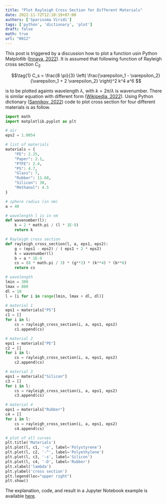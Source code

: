 ```yaml
---
title: "Plot Rayleigh Cross Section for Different Materials"
date: 2022-11-72T12:10:19+07:00
authors: ['Sparisoma Viridi']
tags: ['python', 'dictionary', 'plot']
draft: false
math: true
url: "0012"
---
```


This post is triggered by a discussion how to plot a function usin Python Matplotlib ([Innaya, 2022](https://github.com/NazlaInnaya95/Diskusi/issues/1)). It is assumed that following function of Rayleigh cross section $C_S$

$$\tag{1}
C_s = \frac{8 \pi}{3} \left( \frac{\varepsilon_1 - \varepsilon_2}{\varepsilon_1 + 2 \varepsilon_2} \right)^2 k^4 a^6
$$

is to be plotted againts wavelength $\lambda$, with $k = 2\pi / \lambda$ is wavenumber. There is similar equation with different form ([Wikipedia, 2022](https://en.wikipedia.org/w/index.php?oldid=1123067134#Small_size_parameter_approximation)). Using Python dictionary ([Sannikov, 2022](https://www.dataquest.io/blog/python-dictionaries/)) code to plot cross section for four different materials is as follow.

```python
import math
import matplotlib.pyplot as plt
```

```python
# air
eps2 = 1.0054

# list of materials
materials = {
    "PE": 2.25,
    "Paper": 2.1,
    "PTFE": 2.4,
    "PS": 4.7,
    "Glass": 7,
    "Rubber": 11.68,
    "Silicon": 30,
    "Methanol": 4.5
}

# sphere radius (in nm)
a = 40

```

```python
# wavelength l is in nm
def wavenumber(l):
    k = 2 * math.pi / (l * 1E-9)
    return k

# Rayleigh cross section
def rayleigh_cross_section(l, a, eps1, eps2):
    g = (eps1 - eps2) / ( eps1 + 2 * eps2)
    k = wavenumber(l)
    b = a * 1E-9
    cs = (8 * math.pi / 3) * (g**2) * (k**4) * (b**6)
    return cs

```

```python
# wavelength
lmin = 300
lmax = 800
dl = 10
l = [i for i in range(lmin, lmax + dl, dl)]

```

```python
# material 1
eps1 = materials["PS"]
c1 = []
for i in l:
    cs = rayleigh_cross_section(i, a, eps1, eps2)
    c1.append(cs)

# material 2
eps1 = materials["PE"]
c2 = []
for i in l:
    cs = rayleigh_cross_section(i, a, eps1, eps2)
    c2.append(cs)

# material 3
eps1 = materials["Silicon"]
c3 = []
for i in l:
    cs = rayleigh_cross_section(i, a, eps1, eps2)
    c3.append(cs)

# material 4
eps1 = materials["Rubber"]
c4 = []
for i in l:
    cs = rayleigh_cross_section(i, a, eps1, eps2)
    c4.append(cs)

```

```python
# plot of all curves
plt.title('Materials') 
plt.plot(l, c1, '-o', label='Polystyrene')
plt.plot(l, c2, '-^', label='Polyethylene')
plt.plot(l, c3, '-s', label='Silicon')
plt.plot(l, c4, '-D', label='Rubber')
plt.xlabel('lambda') 
plt.ylabel('cross section')
plt.legend(loc="upper right")
plt.show()
```

The explanation, code, and result in a Jupyter Notebook example is available [here](https://github.com/dudung/tea-phys-vis/blob/bf21cc16/src/1/app/case_07/rayleigh_cross_section.ipynb).
